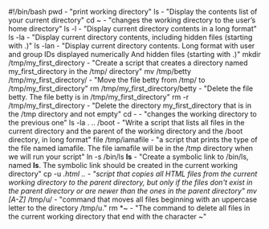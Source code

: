 #!/bin/bash
pwd - "print working directory"
ls - "Display the contents list of your current directory"
cd ~ - "changes the working directory to the user’s home directory"
ls -l - "Display current directory contents in a long format"
ls -la - "Display current directory contents, including hidden files (starting with .)"
ls -lan - "Display current directory contents. Long format with user and group IDs displayed numerically And hidden files (starting with .)"
mkdir /tmp/my_first_directory - "Create a script that creates a directory named my_first_directory in the /tmp/ directory"
mv /tmp/betty /tmp/my_first_directory/ - "Move the file betty from /tmp/ to /tmp/my_first_directory"
rm /tmp/my_first_directory/betty - "Delete the file betty. The file betty is in /tmp/my_first_directory"
rm -r /tmp/my_first_directory - "Delete the directory my_first_directory that is in the /tmp directory and not empty"
cd - - "changes the working directory to the previous one"
ls -la . .. /boot - "Write a script that lists all files in the current directory and the parent of the working directory and the /boot directory, in long format"
file /tmp/iamafile - "a script that prints the type of the file named iamafile. The file iamafile will be in the /tmp directory when we will run your script"
ln -s /bin/ls __ls__ - "Create a symbolic link to /bin/ls, named __ls__. The symbolic link should be created in the current working directory"
cp -u *.html .. - "script that copies all HTML files from the current working directory to the parent directory, but only if the files don't exist in the parent directory or are newer than the ones in the parent directory"
mv [A-Z]* /tmp/u/ - "command that moves all files beginning with an uppercase letter to the directory /tmp/u."
rm *~ - "The command to delete all files in the current working directory that end with the character ~"
